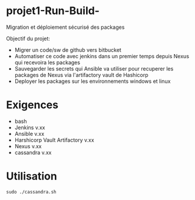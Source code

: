 # projet1-Run-Build-
Migration et déploiement sécurisé des packages

Objectif du projet: 

- Migrer un code/sw de github vers bitbucket 
- Automatiser ce code avec jenkins dans un premier temps depuis Nexus qui recevoira les packages 
- Sauvegarder les secrets qui Ansible va utiliser pour recuperer les packages de Nexus via l'artifactory vault de Hashicorp 
- Deployer les packages sur les environnements windows et linux

# Exigences
- bash
- Jenkins v.xx
- Ansible v.xx
- Harshicorp Vault Artifactory v.xx
- Nexus v.xx
- cassandra v.xx

# Utilisation
``` 
sudo ./cassandra.sh 
```
